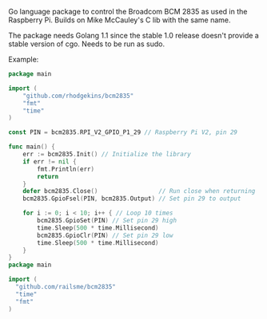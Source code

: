 Go language package to control the Broadcom BCM 2835 as used in the Raspberry
Pi. Builds on Mike McCauley's C lib with the same name.

The package needs Golang 1.1 since the stable 1.0 release doesn't provide a
stable version of cgo. Needs to be run as sudo.

Example:

```go
package main

import (
	"github.com/rhodgekins/bcm2835"
	"fmt"
	"time"
)

const PIN = bcm2835.RPI_V2_GPIO_P1_29 // Raspberry Pi V2, pin 29

func main() {
	err := bcm2835.Init() // Initialize the library
	if err != nil {
		fmt.Println(err)
		return
	}
	defer bcm2835.Close()                 // Run close when returning
	bcm2835.GpioFsel(PIN, bcm2835.Output) // Set pin 29 to output

	for i := 0; i < 10; i++ { // Loop 10 times
		bcm2835.GpioSet(PIN) // Set pin 29 high
		time.Sleep(500 * time.Millisecond)
		bcm2835.GpioClr(PIN) // Set pin 29 low
		time.Sleep(500 * time.Millisecond)
	}
}
package main

import (
  "github.com/railsme/bcm2835"
  "time"
  "fmt"
)
```
